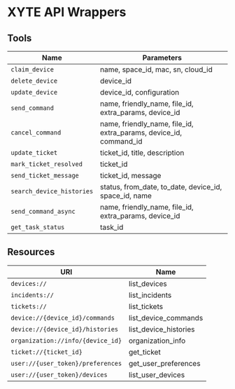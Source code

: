 # XYTE API Wrappers

## Tools

| Name | Parameters |
| ---- | ---------- |
| `claim_device` | name, space_id, mac, sn, cloud_id |
| `delete_device` | device_id |
| `update_device` | device_id, configuration |
| `send_command` | name, friendly_name, file_id, extra_params, device_id |
| `cancel_command` | name, friendly_name, file_id, extra_params, device_id, command_id |
| `update_ticket` | ticket_id, title, description |
| `mark_ticket_resolved` | ticket_id |
| `send_ticket_message` | ticket_id, message |
| `search_device_histories` | status, from_date, to_date, device_id, space_id, name |
| `send_command_async` | name, friendly_name, file_id, extra_params, device_id |
| `get_task_status` | task_id |

## Resources

| URI | Name |
| --- | ---- |
| `devices://` | list_devices |
| `incidents://` | list_incidents |
| `tickets://` | list_tickets |
| `device://{device_id}/commands` | list_device_commands |
| `device://{device_id}/histories` | list_device_histories |
| `organization://info/{device_id}` | organization_info |
| `ticket://{ticket_id}` | get_ticket |
| `user://{user_token}/preferences` | get_user_preferences |
| `user://{user_token}/devices` | list_user_devices |

